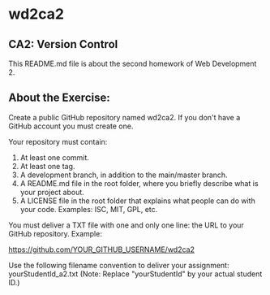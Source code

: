 # wd2ca2
## CA2: Version Control

This README.md file is about the second homework of Web Development 2.

## About the Exercise:

Create a public GitHub repository named wd2ca2. If you don't have a GitHub account you must create one.

Your repository must contain:

1. At least one commit.
2. At least one tag.
3. A development branch, in addition to the main/master branch.
4. A README.md file in the root folder, where you briefly describe what is your project about.
5. A LICENSE file in the root folder that explains what people can do with your code. Examples: ISC, MIT, GPL, etc.

You must deliver a TXT file with one and only one line: the URL to your GitHub repository. Example:


https://github.com/YOUR_GITHUB_USERNAME/wd2ca2

Use the following filename convention to deliver your assignment: yourStudentId_a2.txt (Note: Replace "yourStudentId" by your actual student ID.)
